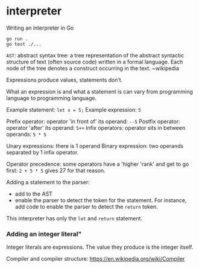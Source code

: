 # interpreter
Writing an interpreter in Go


```
go run .
go test ./...
```


`AST`: abstract syntax tree: a tree representation of the abstract syntactic structure of text (often source code) written in a formal language. Each node of the tree denotes a construct occurring in the text. ~wikipedia

Expressions produce values, statements don’t. 

What an expression is and what a statement is can vary from programming language to programming language.

Example statement: `let x = 5;`
Example expression: `5`

Prefix operator: operator 'in front of' its operand: `--5`
Postfix operator: operator 'after' its operand: `5++`
Infix operators: operator sits in between operands: `5 * 5`

Unary expressions: there is 1 operand
Binary expression: two operands separated by 1 infix operator.

Operator precedence: some operators have a 'higher 'rank' and get to go first: `2 + 5 * 5` gives 27 for that reason.

Adding a statement to the parser:
- add to the AST
- enable the parser to detect the token for the statement. For instance,
 add code to enable the parser to detect the `return` token.

 This interpreter has only the `let` and `return` statement.

 ### Adding an integer literal"

 Integer literals are expressions. The value they produce is the integer itself. 





 Compiler and compiler structure:
 https://en.wikipedia.org/wiki/Compiler
